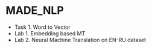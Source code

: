 # MADE_NLP

- Task 1. Word to Vector
- Lab 1. Embedding based MT
- Lab 2. Neural Machine Translation on EN-RU dataset

